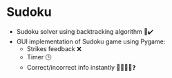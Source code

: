 # Sudoku

- Sudoku solver using backtracking algorithm 📝✔️
- GUI implementation of Sudoku game using Pygame:
  - Strikes feedback ❌
  - Timer 🕒
  - Correct/incorrect info instantly 👍🏼👎🏼❓

